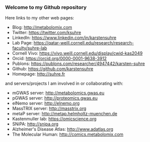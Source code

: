 ### Welcome to my Github repository
Here links to my other web pages:
* Blog: http://metabolomix.com
* Twitter: https://twitter.com/ksuhre
* LinkedIn: https://www.linkedin.com/in/karstensuhre
* Lab Page: https://qatar-weill.cornell.edu/research/research-faculty/suhre-lab
* Cornell Vivo: https://vivo.weill.cornell.edu/display/cwid-kas2049
* Orcid: https://orcid.org/0000-0001-9638-3912
* Publons: https://publons.com/researcher/4947442/karsten-suhre
* Github: https://github.com/karstensuhre
* Homepage: http://suhre.fr

and servers/projects I am involved in or collaborating with:
* mGWAS server: http://metabolomics.gwas.eu
* pGWAS server: http://proteomics.gwas.eu
* elNemo server: http://elnemo.org
* MassTRIX server: http://masstrix.org
* metaP server: http://metap.helmholtz-muenchen.de
* Kastenmuller lab: https://omicscience.org
* SNiPA: http://snipa.org
* Alzheimer's Disease Atlas: http://www.adatlas.org
* The Molecular Human: http://comics.metabolomix.com

<!--
Hi there 👋

**karstensuhre/karstensuhre** is a ✨ _special_ ✨ repository because its `README.md` (this file) appears on your GitHub profile.

Here are some ideas to get you started:
- 🔭 I’m currently working on ...
- 🌱 I’m currently learning ...
- 👯 I’m looking to collaborate on ...
- 🤔 I’m looking for help with ...
- 💬 Ask me about ...
- 📫 How to reach me: ...
- 😄 Pronouns: ...
- ⚡ Fun fact: ...
-->
